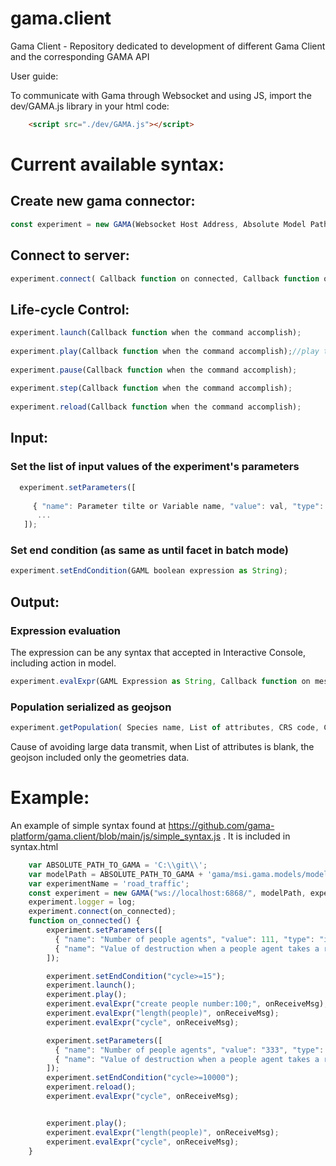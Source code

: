 # gama.client
Gama Client - Repository dedicated to development of different Gama Client and the corresponding GAMA API


User guide:

To communicate with Gama through Websocket and using JS, import the dev/GAMA.js library in your html code:

```html
	<script src="./dev/GAMA.js"></script>
``` 

# Current available syntax:

## Create new gama connector:

```javascript
const experiment = new GAMA(Websocket Host Address, Absolute Model Path, Experiment Name);
```

## Connect to server:

```javascript
experiment.connect( Callback function on connected, Callback function on disconnected);
```

## Life-cycle Control:

```javascript
experiment.launch(Callback function when the command accomplish);
  
experiment.play(Callback function when the command accomplish);//play the simulation if the end condition is not blank, it will wait for its finishing before execute the callback
  
experiment.pause(Callback function when the command accomplish);
  
experiment.step(Callback function when the command accomplish);
  
experiment.reload(Callback function when the command accomplish);
``` 

## Input:
### Set the list of input values of the experiment's parameters

```javascript
  experiment.setParameters([
  
     { "name": Parameter tilte or Variable name, "value": val, "type": "int" or "float" or "string" },
      ...
   ]);
```
    
### Set end condition (as same as until facet in batch mode)

```javascript
experiment.setEndCondition(GAML boolean expression as String);
``` 

## Output:
### Expression evaluation
The expression can be any syntax that accepted in Interactive Console, including action in model.

```javascript
experiment.evalExpr(GAML Expression as String, Callback function on message received from server);
```    

### Population serialized as geojson

```javascript
experiment.getPopulation( Species name, List of attributes, CRS code, Callback function);
```

Cause of avoiding large data transmit, when List of attributes is blank, the geojson included only the geometries data.
  
  
# Example:
An example of simple syntax found at  https://github.com/gama-platform/gama.client/blob/main/js/simple_syntax.js . It is included in syntax.html

```javascript
    var ABSOLUTE_PATH_TO_GAMA = 'C:\\git\\';
    var modelPath = ABSOLUTE_PATH_TO_GAMA + 'gama/msi.gama.models/models/Tutorials/Road Traffic/models/Model 05.gaml';
    var experimentName = 'road_traffic';
    const experiment = new GAMA("ws://localhost:6868/", modelPath, experimentName);
    experiment.logger = log;
    experiment.connect(on_connected);
    function on_connected() {
	    experiment.setParameters([
	      { "name": "Number of people agents", "value": 111, "type": "int" },
	      { "name": "Value of destruction when a people agent takes a road", "value": 0.2, "type": "float" }
	    ]);

	    experiment.setEndCondition("cycle>=15");
	    experiment.launch();
	    experiment.play();
	    experiment.evalExpr("create people number:100;", onReceiveMsg);
	    experiment.evalExpr("length(people)", onReceiveMsg);
	    experiment.evalExpr("cycle", onReceiveMsg);

	    experiment.setParameters([
	      { "name": "Number of people agents", "value": "333", "type": "int" },
	      { "name": "Value of destruction when a people agent takes a road", "value": "0.2", "type": "float" }
	    ]);
	    experiment.setEndCondition("cycle>=10000");
	    experiment.reload();
	    experiment.evalExpr("cycle", onReceiveMsg);


	    experiment.play();
	    experiment.evalExpr("length(people)", onReceiveMsg);
	    experiment.evalExpr("cycle", onReceiveMsg);
    }
```
